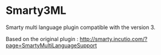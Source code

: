 # Smarty3ML
Smarty multi language plugin compatible with the version 3.

Based on the original plugin : http://smarty.incutio.com/?page=SmartyMultiLanguageSupport
